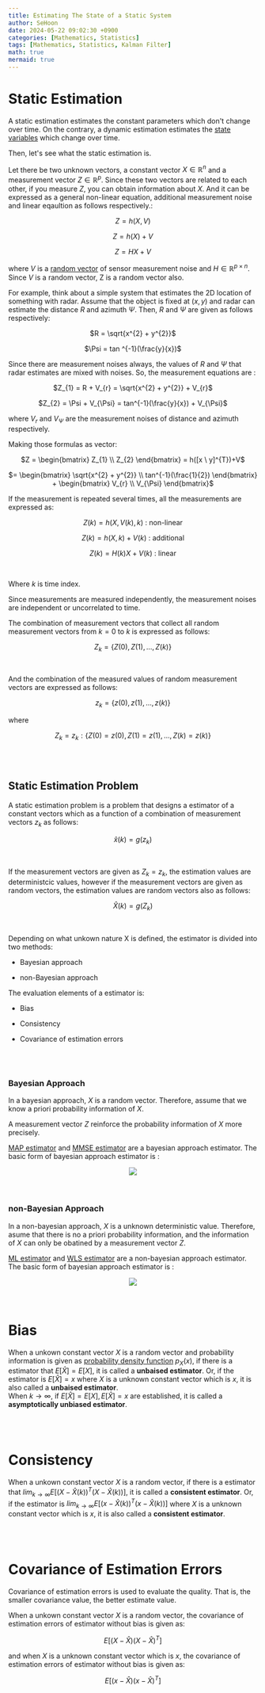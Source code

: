 ```yaml
---
title: Estimating The State of a Static System
author: SeHoon
date: 2024-05-22 09:02:30 +0900
categories: [Mathematics, Statistics]
tags: [Mathematics, Statistics, Kalman Filter]
math: true
mermaid: true
---
```


# Static Estimation

A static estimation estimates the constant parameters which don't change over time. On the contrary, a dynamic estimation estimates the [state variables](https://csh970605.github.io/posts/Kalman_Filter/#state-variables) which change over time.

Then, let's see what the static estimation is.<br>

Let there be two unknown vectors, a constant vector $X \in \mathbb{R}^{n}$ and a measurement vector $Z \in \mathbb{R}^{p}$. Since these two vectors are related to each other, if you measure $Z$, you can obtain information about $X$. And it can be expressed as a general non-linear equation, additional measurement noise and linear eqaultion as follows respectively.:

<center>

$Z = h(X, V)$

$Z = h(X) + V$

$Z = HX + V$
</center>

where $V$ is a [random vector](https://csh970605.github.io/posts/Rand_Vector/#random-vector) of sensor measurement noise and $H \in \mathbb{R}^{p \times n}$. 
Since $V$ is a random vector, Z is a random vector also.

For example, think about a simple system that estimates the 2D location of something with radar. Assume that the object is fixed at $(x, y)$ and radar can estimate the distance $R$ and azimuth $\Psi$. Then, $R$ and $\Psi$ are given as follows respectively:

<center>

$R = \sqrt{x^{2} + y^{2}}$

$\Psi = tan ^{-1}(\frac{y}{x})$
</center>

Since there are measurement noises always, the values of $R$ and $\Psi$ that radar estimates are mixed with noises. So, the measurement equations are :

<center>

$Z_{1} = R + V_{r} = \sqrt{x^{2} + y^{2}} + V_{r}$

$Z_{2} = \Psi + V_{\Psi} = tan^{-1}(\frac{y}{x}) + V_{\Psi}$
</center>

where $V_{r}$ and $V_{\Psi}$ are the measurement noises of distance and azimuth respectively.<br>

Making those formulas as vector:

<center>

$Z = \begin{bmatrix}
Z_{1} \\
Z_{2}
\end{bmatrix} = h([x \ y]^{T})+V$

$= \begin{bmatrix}
\sqrt{x^{2} + y^{2}} \\
tan^{-1}(\frac{1}{2})
\end{bmatrix} + \begin{bmatrix}
V_{r} \\
V_{\Psi}
\end{bmatrix}$
</center>

If the measurement is repeated several times, all the measurements are expressed as:

<center>

$Z(k) = h(X, V(k), k)$ : non-linear

$Z(k) = h(X, k) + V(k)$ : additional

$Z(k) = H(k)X + V(k)$ : linear
</center>
<br>

Where $k$ is time index.
<br>

Since measurements are measured independently, the measurement noises are independent or uncorrelated to time.<br>

The combination of measurement vectors that collect all random measurement vectors from $k=0$ to $k$ is expressed as follows:

<center>

$Z_{k} = \{Z(0), Z(1), ..., Z(k) \}$
</center><br>

And the combination of the measured values of random measurement vectors are expressed as follows:

<center>

$z_{k} = \{z(0), z(1), ..., z(k) \}$

</center>

where <center>

$Z_{k} = z_{k}:\{Z(0)=z(0), Z(1) = z(1), ..., Z(k) = z(k) \}$
</center>
<br><br>

## Static Estimation Problem

A static estimation problem is a problem that designs a estimator of a constant vectors which as a function of a combination of measurement vectors $z_{k}$ as follows:

<center>

$\hat{x}(k) = g(z_{k})$
</center>
<br>

If the measurement vectors are given as $Z_{k}=z_{k}$, the estimation values are deterministcic values, however if the measurement vectors are given as random vectors, the estimation values are random vectors also as follows:

<center>

$\hat{X}(k) = g(Z_{k})$
</center>
<br>

Depending on what unkown nature X is defined, the estimator is divided into two methods:

+ Bayesian approach

+ non-Bayesian approach

The evaluation elements of a estimator is:

+ Bias

+ Consistency

+ Covariance of estimation errors

<br><br>

### Bayesian Approach

In a bayesian approach, $X$ is a random vector. Therefore, assume that we know a priori probability information of $X$.<br>

A measurement vector $Z$ reinforce the probability information of $X$ more precisely.<br>

[MAP estimator](https://csh970605.github.io/posts/MAP_Estimator) and [MMSE estimator](https://csh970605.github.io/posts/MMSE_Estimator) are a bayesian approach estimator. The basic form of bayesian approach estimator is :

<center>

<img src="https://github.com/csh970605/csh970605.github.io/assets/28240052/3fc974d3-2cad-4134-959d-4cf4de672689">
</center>
<br><br>

### non-Bayesian Approach

In a non-bayesian approach, $X$ is a unknown deterministic value. Therefore, asume that there is no a priori probability information, and the information of $X$ can only be obatined by a measurement vector $Z$.

[ML estimator](https://csh970605.github.io/posts/ML_Estimator) and [WLS estimator](https://csh970605.github.io/posts/WLS_Estimator) are a non-bayesian approach estimator. The basic form of bayesian approach estimator is :

<center>

<img src="https://github.com/csh970605/csh970605.github.io/assets/28240052/f5353493-76eb-4e99-bfcd-e5eba47d2f80">
</center>
<br><br>

# Bias

When a unkown constant vector $X$ is a random vector and probability information is given as [probability density function](https://csh970605.github.io/posts/Probability_RandomVector/#probability-density-function) $p_{X}(x)$, if there is a estimator that $E[\hat{X}] = E[X]$, it is called a **unbaised estimator**. Or, if the estimator is $E[\hat{X}] = x$ where $X$ is a unknown constant vector which is $x$, it is also called a **unbaised estimator**.<br>
When $k \rightarrow \infty$, if $E[\hat{X}] = E[X] , E[\hat{X}] = x$ are established, it is called a **asymptotically unbiased estimator**.

<br><br>

# Consistency

When a unkown constant vector $X$ is a random vector, if there is a estimator that $lim_{k \rightarrow \infty}E[(X-\hat{X}(k))^{T}(X-\hat{X}(k))]$, it is called a **consistent estimator**. Or, if the estimator is $lim_{k \rightarrow \infty}E[(x-\hat{X}(k))^{T}(x-\hat{X}(k))]$ where $X$ is a unknown constant vector which is $x$, it is also called a **consistent estimator**.

<br><br>

# Covariance of Estimation Errors

Covariance of estimation errors is used to evaluate the quality. That is, the smaller covariance value, the better estimate value.

When a unkown constant vector $X$ is a random vector, the covariance of estimation errors of estimator without bias is given as:

<center>

$E[(X-\hat{X})(X-\hat{X})^{T}]$
</center>

and when $X$ is a unknown constant vector which is $x$, the covariance of estimation errors of estimator without bias is given as:

<center>

$E[(x-\hat{X})(x-\hat{X})^{T}]$
</center>
